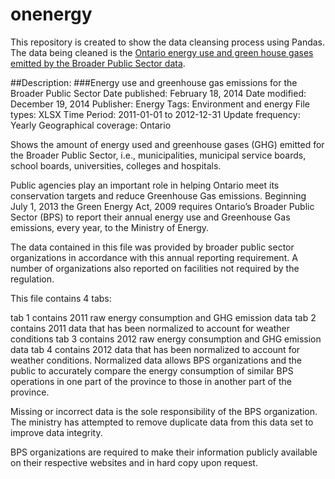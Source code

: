 # onenergy

This repository is created to show the data cleansing process using Pandas. The data being cleaned is the [Ontario energy use and green house gases emitted by the Broader Public Sector data](http://www.ontario.ca/data/energy-use-and-greenhouse-gas-emissions-broader-public-sector).

##Description:
###Energy use and greenhouse gas emissions for the Broader Public Sector
Date published: February 18, 2014
Date modified: December 19, 2014
Publisher: Energy
Tags: Environment and energy
File types: XLSX
Time Period: 
2011-01-01 to 2012-12-31
Update frequency: Yearly
Geographical coverage: Ontario


Shows the amount of energy used and greenhouse gases (GHG) emitted for the Broader Public Sector, i.e., municipalities, municipal service boards, school boards, universities, colleges and hospitals.

Public agencies play an important role in helping Ontario meet its conservation targets and reduce Greenhouse Gas emissions. Beginning July 1, 2013 the Green Energy Act, 2009 requires Ontario’s Broader Public Sector (BPS) to report their annual energy use and Greenhouse Gas emissions, every year, to the Ministry of Energy.

The data contained in this file was provided by broader public sector organizations in accordance with this annual reporting requirement. A number of organizations also reported on facilities not required by the regulation.

This file contains 4 tabs:

tab 1 contains 2011 raw energy consumption and GHG emission data
tab 2 contains 2011 data that has been normalized to account for weather conditions
tab 3 contains 2012 raw energy consumption and GHG emission data
tab 4 contains 2012 data that has been normalized to account for weather conditions.
Normalized data allows BPS organizations and the public to accurately compare the energy consumption of similar BPS operations in one part of the province to those in another part of the province.

Missing or incorrect data is the sole responsibility of the BPS organization. The ministry has attempted to remove duplicate data from this data set to improve data integrity.

BPS organizations are required to make their information publicly available on their respective websites and in hard copy upon request. 
